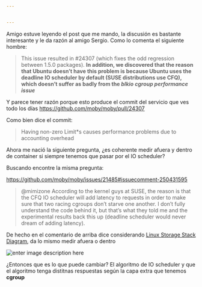 ```yaml
---


---
```


<p>Amigo estuve leyendo el post que me mando, la discusión es bastante interesante y le da razón al amigo Sergio.
Como lo comenta el siguiente hombre:</p>
<blockquote>
<p>This issue resulted in #24307 (which fixes the odd regression between
1.5.0 packages). <strong>In addition, we discovered that the reason that Ubuntu doesn’t have this problem is because Ubuntu uses the deadline
IO scheduler by default (SUSE distributions use CFQ), which doesn’t
suffer as badly from the <em>blkio cgroup performance issue</em></strong></p>
</blockquote>
<p>Y parece tener razón porque esto produce el commit del servicio que ves todo los días
<a href="https://github.com/moby/moby/pull/24307">https://github.com/moby/moby/pull/24307</a></p>
<p>Como bien dice el commit:</p>
<blockquote>
<p>Having non-zero Limit*s causes performance problems due to accounting overhead</p>
</blockquote>
<p>Ahora me nació la siguiente pregunta, ¿es coherente medir afuera y dentro de container si siempre tenemos que pasar por el IO scheduler?</p>
<p>Buscando encontre la misma pregunta:</p>
<p><a href="https://github.com/moby/moby/issues/21485#issuecomment-250431595">https://github.com/moby/moby/issues/21485#issuecomment-250431595</a></p>
<blockquote>
<p>@mimizone According to the kernel guys at SUSE, the reason is that the CFQ IO scheduler will add latency to requests in order to make sure that two racing cgroups don’t starve one another. I don’t fully understand the code behind it, but that’s what they told me and the experimental results back this up (deadline scheduler would never dream of adding latency).</p>
</blockquote>
<p>De hecho en el comentario de arriba dice considerando <a href="https://www.thomas-krenn.com/en/wiki/Linux_Storage_Stack_Diagram#Diagram_for_Linux_Kernel_4.0">Linux Storage Stack Diagram</a>, da lo mismo medir afuera o dentro</p>
<p><img src="https://www.inf.utfsm.cl/~mosorio/fig.png" alt="enter image description here"></p>
<p>¿Entonces que es lo que puede cambiar? El algoritmo de IO scheduler y que el algoritmo tenga distitnas respuestas según la capa extra que tenemos <strong>cgroup</strong></p>


